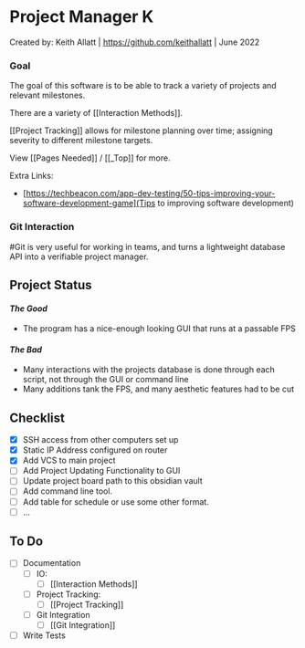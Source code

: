 # Project Manager K
Created by: Keith Allatt | https://github.com/keithallatt | June 2022

### Goal
The goal of this software is to be able to track a variety of projects and relevant milestones. 

There are a variety of [[Interaction Methods]].

[[Project Tracking]] allows for milestone planning over time; assigning severity to different milestone targets.

View [[Pages Needed]] / [[_Top]] for more.

Extra Links:
- [https://techbeacon.com/app-dev-testing/50-tips-improving-your-software-development-game](Tips to improving software development)

### Git Interaction
#Git is very useful for working in teams, and turns a lightweight database API into a verifiable project manager. 

## Project Status
####  *The Good*
- The program has a nice-enough looking GUI that runs at a passable FPS
#### *The Bad*
- Many interactions with the projects database is done through each script, not through the GUI or command line
- Many additions tank the FPS, and many aesthetic features had to be cut


## Checklist
- [x] SSH access from other computers set up
- [x] Static IP Address configured on router
- [x] Add VCS to main project
- [ ] Add Project Updating Functionality to GUI
- [ ] Update project board path to this obsidian vault
- [ ] Add command line tool.
- [ ] Add table for schedule or use some other format.
- [ ] ...

## To Do
- [ ] Documentation
	- [ ] IO:
		- [ ] [[Interaction Methods]]
	- [ ] Project Tracking:
		- [ ] [[Project Tracking]]
	- [ ] Git Integration
		- [ ] [[Git Integration]]
- [ ] Write Tests